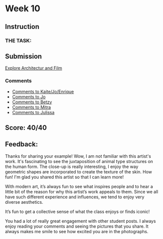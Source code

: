 # Week 10
## Instruction

### THE TASK:
## Submission

[Explore Architectur and Film](Week9%20Explore%20Art%20of%20the%2020th%20Century.pdf)

### Comments
* [Comments to Kaite/Jo/Enrique](Week9%20Comments1.pdf)
* [Comments to Jo](Week9%20Comments2.pdf)
* [Comments to Betzy](Week9%20Comments3.pdf)
* [Comments to Mitra](Week9%20Comments4.pdf)
* [Comments to Julissa](Week9%20Comments5.pdf)


## Score: 40/40
## Feedback:
Thanks for sharing your example! Wow, I am not familiar with this artist's work. It's fascinating to see the juxtaposition of animal type structures on the human form. The close-up is really interesting, I enjoy the way geometric shapes are incorporated to create the texture of the skin. How fun! I'm glad you shared this artist so that I can learn more!

With modern art, it’s always fun to see what inspires people and to hear a little bit of the reason for why this artist’s work appeals to them. Since we all have such different experience and influences, we tend to enjoy very diverse aesthetics. 

It’s fun to get a collective sense of what the class enjoys or finds iconic!

You had a lot of really great engagement with other student posts. I always enjoy reading your comments and seeing the pictures that you share. It always makes me smile to see how excited you are in the photographs.
